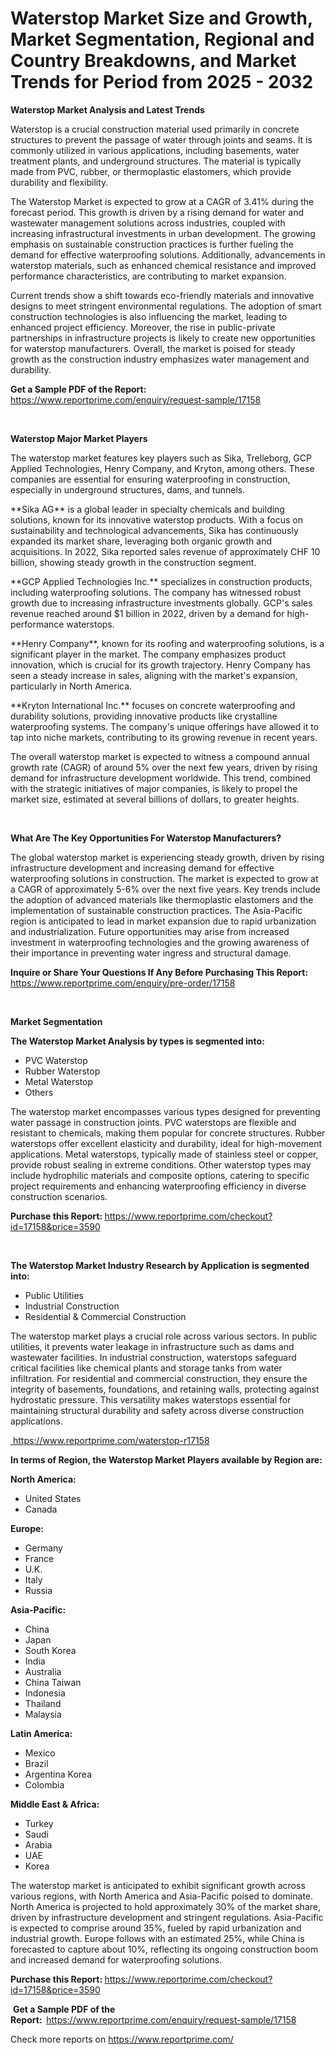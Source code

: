 <p><h1>Waterstop Market Size and Growth, Market Segmentation, Regional and Country Breakdowns, and Market Trends for Period from 2025 -  2032</h1></p><p><strong>Waterstop Market Analysis and Latest Trends</strong></p>
<p><p>Waterstop is a crucial construction material used primarily in concrete structures to prevent the passage of water through joints and seams. It is commonly utilized in various applications, including basements, water treatment plants, and underground structures. The material is typically made from PVC, rubber, or thermoplastic elastomers, which provide durability and flexibility.</p><p>The Waterstop Market is expected to grow at a CAGR of 3.41% during the forecast period. This growth is driven by a rising demand for water and wastewater management solutions across industries, coupled with increasing infrastructural investments in urban development. The growing emphasis on sustainable construction practices is further fueling the demand for effective waterproofing solutions. Additionally, advancements in waterstop materials, such as enhanced chemical resistance and improved performance characteristics, are contributing to market expansion.</p><p>Current trends show a shift towards eco-friendly materials and innovative designs to meet stringent environmental regulations. The adoption of smart construction technologies is also influencing the market, leading to enhanced project efficiency. Moreover, the rise in public-private partnerships in infrastructure projects is likely to create new opportunities for waterstop manufacturers. Overall, the market is poised for steady growth as the construction industry emphasizes water management and durability.</p></p>
<p><strong>Get a Sample PDF of the Report:&nbsp;</strong> <a href="https://www.reportprime.com/enquiry/request-sample/17158?utm_campaign=3561&utm_medium=2&utm_source=Github&utm_content=ia&utm_term=18032025&utm_id=waterstop">https://www.reportprime.com/enquiry/request-sample/17158</a></p>
<p>&nbsp;</p>
<p><strong>Waterstop Major Market Players</strong></p>
<p><p>The waterstop market features key players such as Sika, Trelleborg, GCP Applied Technologies, Henry Company, and Kryton, among others. These companies are essential for ensuring waterproofing in construction, especially in underground structures, dams, and tunnels.</p><p>**Sika AG** is a global leader in specialty chemicals and building solutions, known for its innovative waterstop products. With a focus on sustainability and technological advancements, Sika has continuously expanded its market share, leveraging both organic growth and acquisitions. In 2022, Sika reported sales revenue of approximately CHF 10 billion, showing steady growth in the construction segment.</p><p>**GCP Applied Technologies Inc.** specializes in construction products, including waterproofing solutions. The company has witnessed robust growth due to increasing infrastructure investments globally. GCP's sales revenue reached around $1 billion in 2022, driven by a demand for high-performance waterstops.</p><p>**Henry Company**, known for its roofing and waterproofing solutions, is a significant player in the market. The company emphasizes product innovation, which is crucial for its growth trajectory. Henry Company has seen a steady increase in sales, aligning with the market's expansion, particularly in North America.</p><p>**Kryton International Inc.** focuses on concrete waterproofing and durability solutions, providing innovative products like crystalline waterproofing systems. The company's unique offerings have allowed it to tap into niche markets, contributing to its growing revenue in recent years.</p><p>The overall waterstop market is expected to witness a compound annual growth rate (CAGR) of around 5% over the next few years, driven by rising demand for infrastructure development worldwide. This trend, combined with the strategic initiatives of major companies, is likely to propel the market size, estimated at several billions of dollars, to greater heights.</p></p>
<p>&nbsp;</p>
<p><strong>What Are The Key Opportunities For Waterstop Manufacturers?</strong></p>
<p><p>The global waterstop market is experiencing steady growth, driven by rising infrastructure development and increasing demand for effective waterproofing solutions in construction. The market is expected to grow at a CAGR of approximately 5-6% over the next five years. Key trends include the adoption of advanced materials like thermoplastic elastomers and the implementation of sustainable construction practices. The Asia-Pacific region is anticipated to lead in market expansion due to rapid urbanization and industrialization. Future opportunities may arise from increased investment in waterproofing technologies and the growing awareness of their importance in preventing water ingress and structural damage.</p></p>
<p><strong>Inquire or Share Your Questions If Any Before Purchasing This Report:</strong> <a href="https://www.reportprime.com/enquiry/pre-order/17158?utm_campaign=3561&utm_medium=2&utm_source=Github&utm_content=ia&utm_term=18032025&utm_id=waterstop">https://www.reportprime.com/enquiry/pre-order/17158</a></p>
<p>&nbsp;</p>
<p><strong>Market Segmentation</strong></p>
<p><strong>The Waterstop Market Analysis by types is segmented into:</strong></p>
<p><ul><li>PVC Waterstop</li><li>Rubber Waterstop</li><li>Metal Waterstop</li><li>Others</li></ul></p>
<p><p>The waterstop market encompasses various types designed for preventing water passage in construction joints. PVC waterstops are flexible and resistant to chemicals, making them popular for concrete structures. Rubber waterstops offer excellent elasticity and durability, ideal for high-movement applications. Metal waterstops, typically made of stainless steel or copper, provide robust sealing in extreme conditions. Other waterstop types may include hydrophilic materials and composite options, catering to specific project requirements and enhancing waterproofing efficiency in diverse construction scenarios.</p></p>
<p><strong>Purchase this Report:&nbsp;</strong><a href="https://www.reportprime.com/checkout?id=17158&price=3590&utm_campaign=3561&utm_medium=2&utm_source=Github&utm_content=ia&utm_term=18032025&utm_id=waterstop">https://www.reportprime.com/checkout?id=17158&price=3590</a></p>
<p>&nbsp;</p>
<p><strong>The Waterstop Market Industry Research by Application is segmented into:</strong></p>
<p><ul><li>Public Utilities</li><li>Industrial Construction</li><li>Residential & Commercial Construction</li></ul></p>
<p><p>The waterstop market plays a crucial role across various sectors. In public utilities, it prevents water leakage in infrastructure such as dams and wastewater facilities. In industrial construction, waterstops safeguard critical facilities like chemical plants and storage tanks from water infiltration. For residential and commercial construction, they ensure the integrity of basements, foundations, and retaining walls, protecting against hydrostatic pressure. This versatility makes waterstops essential for maintaining structural durability and safety across diverse construction applications.</p></p>
<p><a href="https://www.reportprime.com/waterstop-r17158?utm_campaign=3561&utm_medium=2&utm_source=Github&utm_content=ia&utm_term=18032025&utm_id=waterstop">&nbsp;https://www.reportprime.com/waterstop-r17158</a></p>
<p><strong>In terms of Region, the Waterstop Market Players available by Region are:</strong></p>
<p>
    <p> <strong> North America: </strong>
        <ul>
            <li>United States</li>
            <li>Canada</li>
        </ul>
        </p> 
    <p> <strong> Europe: </strong>
        <ul>
            <li>Germany</li>
            <li>France</li>
            <li>U.K.</li>
            <li>Italy</li>
            <li>Russia</li>
        </ul>
        </p> 
    <p> <strong> Asia-Pacific: </strong>
        <ul>
            <li>China</li>
            <li>Japan</li>
            <li>South Korea</li>
            <li>India</li>
            <li>Australia</li>
            <li>China Taiwan</li>
            <li>Indonesia</li>
            <li>Thailand</li>
            <li>Malaysia</li>
        </ul>
        </p> 
    <p> <strong> Latin America: </strong>
        <ul>
            <li>Mexico</li>
            <li>Brazil</li>
            <li>Argentina Korea</li>
            <li>Colombia</li>
        </ul>
        </p> 
    <p> <strong> Middle East & Africa: </strong>
        <ul>
            <li>Turkey</li>
            <li>Saudi</li>
            <li>Arabia</li>
            <li>UAE</li>
            <li>Korea</li>
        </ul>
    </p>
    </p>
<p><p>The waterstop market is anticipated to exhibit significant growth across various regions, with North America and Asia-Pacific poised to dominate. North America is projected to hold approximately 30% of the market share, driven by infrastructure development and stringent regulations. Asia-Pacific is expected to comprise around 35%, fueled by rapid urbanization and industrial growth. Europe follows with an estimated 25%, while China is forecasted to capture about 10%, reflecting its ongoing construction boom and increased demand for waterproofing solutions.</p></p>
<p><strong>Purchase this Report: </strong><a href="https://www.reportprime.com/checkout?id=17158&price=3590&utm_campaign=3561&utm_medium=2&utm_source=Github&utm_content=ia&utm_term=18032025&utm_id=waterstop">https://www.reportprime.com/checkout?id=17158&price=3590</a></p>
<p>&nbsp;<strong>Get a Sample PDF of the Report:&nbsp;&nbsp;</strong><a href="https://www.reportprime.com/enquiry/request-sample/17158?utm_campaign=3561&utm_medium=2&utm_source=Github&utm_content=ia&utm_term=18032025&utm_id=waterstop">https://www.reportprime.com/enquiry/request-sample/17158</a></p>
<p><strong></strong></p>
<p>Check more reports on <a href="https://www.reportprime.com/?utm_campaign=3561&utm_medium=2&utm_source=Github&utm_content=ia&utm_term=18032025&utm_id=waterstop">https://www.reportprime.com/</a></p>